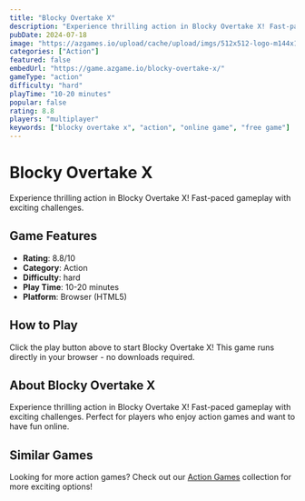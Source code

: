 ```yaml
---
title: "Blocky Overtake X"
description: "Experience thrilling action in Blocky Overtake X! Fast-paced gameplay with exciting challenges."
pubDate: 2024-07-18
image: "https://azgames.io/upload/cache/upload/imgs/512x512-logo-m144x144.webp"
categories: ["Action"]
featured: false
embedUrl: "https://game.azgame.io/blocky-overtake-x/"
gameType: "action"
difficulty: "hard"
playTime: "10-20 minutes"
popular: false
rating: 8.8
players: "multiplayer"
keywords: ["blocky overtake x", "action", "online game", "free game"]
---
```


# Blocky Overtake X

Experience thrilling action in Blocky Overtake X! Fast-paced gameplay with exciting challenges.

## Game Features

- **Rating**: 8.8/10
- **Category**: Action
- **Difficulty**: hard
- **Play Time**: 10-20 minutes
- **Platform**: Browser (HTML5)

## How to Play

Click the play button above to start Blocky Overtake X! This game runs directly in your browser - no downloads required.

## About Blocky Overtake X

Experience thrilling action in Blocky Overtake X! Fast-paced gameplay with exciting challenges. Perfect for players who enjoy action games and want to have fun online.

## Similar Games

Looking for more action games? Check out our [Action Games](/categories/action) collection for more exciting options!

